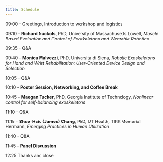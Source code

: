 ```yaml
---
title: Schedule
---
```


09:00 - Greetings, Introduction to workshop and logistics

09:10 - **Richard Nuckols**, PhD, University of Massachusetts Lowell, 
*Muscle Based Evaluation and Control of Exoskeletons and Wearable Robotics*

09:35 - Q&A

09:40 - **Monica Malvezzi**, PhD, Universita di Siena, 
*Robotic Exoskeletons for Hand and Wrist Rehabilitation: User-Oriented Device Design and Selection*

10:05 - Q&A

10:10 - **Poster Session, Networking, and Coffee Break**

10:45 - **Maegan Tucker**, PhD, Georgia Institute of Technology, 
*Nonlinear control for self-balancing exoskeletons*

11:10 - Q&A

11:15 - **Shuo-Hsiu (James) Chang**, PhD, UT Health, TIRR Memorial Hermann, 
*Emerging Practices in Human Utilization*

11:40 - Q&A

11:45 - **Panel Discussion**

12:25 Thanks and close
